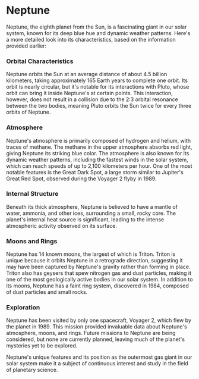 # Neptune

Neptune, the eighth planet from the Sun, is a fascinating giant in our solar system, known for its deep blue hue and dynamic weather patterns. Here's a more detailed look into its characteristics, based on the information provided earlier:

### Orbital Characteristics
Neptune orbits the Sun at an average distance of about 4.5 billion kilometers, taking approximately 165 Earth years to complete one orbit. Its orbit is nearly circular, but it's notable for its interactions with Pluto, whose orbit can bring it inside Neptune's at certain points. This interaction, however, does not result in a collision due to the 2:3 orbital resonance between the two bodies, meaning Pluto orbits the Sun twice for every three orbits of Neptune.

### Atmosphere
Neptune's atmosphere is primarily composed of hydrogen and helium, with traces of methane. The methane in the upper atmosphere absorbs red light, giving Neptune its striking blue color. The atmosphere is also known for its dynamic weather patterns, including the fastest winds in the solar system, which can reach speeds of up to 2,100 kilometers per hour. One of the most notable features is the Great Dark Spot, a large storm similar to Jupiter's Great Red Spot, observed during the Voyager 2 flyby in 1989.

### Internal Structure
Beneath its thick atmosphere, Neptune is believed to have a mantle of water, ammonia, and other ices, surrounding a small, rocky core. The planet's internal heat source is significant, leading to the intense atmospheric activity observed on its surface.

### Moons and Rings
Neptune has 14 known moons, the largest of which is Triton. Triton is unique because it orbits Neptune in a retrograde direction, suggesting it may have been captured by Neptune's gravity rather than forming in place. Triton also has geysers that spew nitrogen gas and dust particles, making it one of the most geologically active bodies in our solar system. In addition to its moons, Neptune has a faint ring system, discovered in 1984, composed of dust particles and small rocks.

### Exploration
Neptune has been visited by only one spacecraft, Voyager 2, which flew by the planet in 1989. This mission provided invaluable data about Neptune's atmosphere, moons, and rings. Future missions to Neptune are being considered, but none are currently planned, leaving much of the planet's mysteries yet to be explored.

Neptune's unique features and its position as the outermost gas giant in our solar system make it a subject of continuous interest and study in the field of planetary science.

